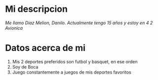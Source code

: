 # Mi descripcion
*Me llamo Diaz Melion, Danilo.*
*Actualmente tengo 15 años y*
*estoy en 4 2 Avionica*

# **Datos acerca de mi**
1. Mis 2 deportes preferidos son futbol y basquet, en ese orden
2. Soy de Boca
3. Juego constantemente a juegos de mis deportes favoritos
